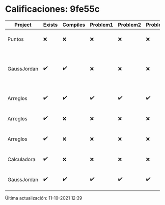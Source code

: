 # Calificaciones: 9fe55c
|Project|Exists|Compiles|Problem1|Problem2|Problem3|Extra|CommitHash|CommitDate|CheckDate|Comments|DueDate|Grade|
|-|-|-|-|-|-|-|-|-|-|-|-|-|
|Puntos|❌|❌|❌|❌|❌|❌|NA|NA|11-10-2021 12:39:36|No se encontró el archivo en PracticasComputacionI/Puntos/Punto.cpp|15-10-2021 21:00:00|5.0|
|GaussJordan|✔️|✔️|❌|❌|❌|❌|efdbab88e4e6defd93da609cd3293f4b7698fe27|29-09-2021 15:27:51|01-10-2021 15:00:44|No aplica correctamente el método de Gauss-Jordan-No aplica correctamente el método de Gauss-Jordan-No avisa al usuario que el sistema no tiene solución-No intercambia las filas cuando un pivote es cero|01-10-2021 21:00:00|6.0|
|Arreglos|✔️|✔️|✔️|✔️|✔️|✔️|6edf83ea3ff44d7218a4a1331bbc4c63e0d57b7e|21-09-2021 23:31:52|22-09-2021 01:30:49|nan|24-09-2021 21:00:00|10.0|
|Arreglos|✔️|❌|❌|❌|❌|❌|3e608cf25872dd768ceb08db729b18f251ac98fa|21-09-2021 17:27:33|21-09-2021 19:30:12|Tu código no compila|24-09-2021 21:00:00|5.0|
|Arreglos|✔️|❌|❌|❌|❌|❌|c41f4de3d572fda7186b86bc8a07a0cbe55bc007|21-09-2021 13:30:13|21-09-2021 14:24:14|Tu código no compila|24-09-2021 21:00:00|5.0|
|Calculadora|✔️|❌|❌|❌|❌|❌|78a1bd051861bc26bf1e71c205ce3125feec02b3|17-09-2021 20:47:37|17-09-2021 21:29:34|Tu código no compila|17-09-2021 21:00:00|5.0|
|GaussJordan|✔️|✔️|✔️|✔️|✔️|✔️|fa69dac8696c376284ca248e045eb8337f6e3be7|01-10-2021 15:14:42|01-10-2021 16:17:57|nan|01-10-2021 21:00:00|10.0|

Última actualización: 11-10-2021 12:39